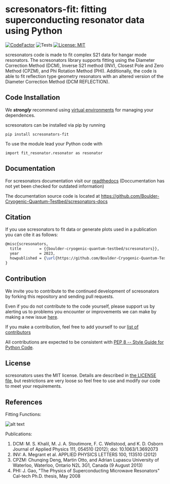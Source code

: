 scresonators-fit: fitting superconducting resonator data using Python
===========================================

[![CodeFactor](https://www.codefactor.io/repository/github/boulder-cryogenic-quantum-testbed/scresonators/badge/master)](https://www.codefactor.io/repository/github/boulder-cryogenic-quantum-testbed/scresonators/overview/master)
![Tests](https://github.com/boulder-cryogenic-quantum-testbed/scresonators/actions/workflows/python-package.yml/badge.svg)
[![License: MIT](https://img.shields.io/badge/License-MIT-yellow.svg)](https://opensource.org/licenses/MIT)

scresonators code is made to fit complex S21 data for hangar mode resonators. The scresonators library supports fitting using the Diameter Correction Method (DCM), Inverse S21 method (INV), Closest Pole and Zero Method (CPZM), and Phi Rotation Method (PHI). Additionally, the code is able to fit reflection type geometry resonators with an altered version of the Diameter Correction Method (DCM REFLECTION).



Code Installation
-------------------------

We ***strongly*** recommend using [virtual environments](https://packaging.python.org/guides/installing-using-pip-and-virtual-environments/) for managing your dependences.

scresonators can be installed via pip by running
```
pip install scresonators-fit
```
To use the module lead your Python code with
```
import fit_resonator.resonator as resonator
```


Documentation
-------------

For scresonators documentation visit our [readthedocs](https://boulder-cryogenic-quantum-testbed.github.io/scresonators-docs/) (Doccumentation has not yet been checked for outdated information)

The documentation source code is located at https://github.com/Boulder-Cryogenic-Quantum-Testbed/scresonators-docs



Citation
--------
If you use scresonators to fit data or generate plots used in a publication you can cite it as follows:

```latex
@misc{scresonators,
  title        = {{boulder-cryogenic-quantum-testbed/scresonators}},
  year         = 2023,
  howpublished = {\url{https://github.com/Boulder-Cryogenic-Quantum-Testbed/scresonators}}
}
```



Contribution
----------
We invite you to contribute to the continued development of scresonators by forking this repository and sending pull requests.

Even if you do not contribute to the code yourself, please support us by alerting us to problems you encounter or improvements we can make by making a new issue [here](https://github.com/Boulder-Cryogenic-Quantum-Testbed/scresonators/issues).


If you make a contribution, feel free to add yourself to our [list of contributors](https://github.com/Boulder-Cryogenic-Quantum-Testbed/scresonators/blob/master/contrib/HELLO.md)

All contributions are expected to be consistent with [PEP 8 -- Style Guide for Python Code](https://www.python.org/dev/peps/pep-0008/).



License
-------
scresonators uses the MIT license. Details are described in [the LICENSE file](https://github.com/Boulder-Cryogenic-Quantum-Testbed/scresonators/blob/master/LICENSE), but restrictions are very loose so feel free to use and modify our code to meet your requirements.



References
-------
Fitting Functions:

![alt text](https://raw.githubusercontent.com/Boulder-Cryogenic-Quantum-Testbed/measurement/master/fit_resonator/Resources/Fit_Equations.PNG)

Publications:
1. DCM: M. S. Khalil, M. J. A. Stoutimore, F. C. Wellstood, and K. D. Osborn    Journal of Applied Physics 111, 054510 (2012); doi: 10.1063/1.3692073
2. INV: A. Megrant et al.     APPLIED PHYSICS LETTERS 100, 113510 (2012)
3. CPZM: Chunqing Deng, Martin Otto, and Adrian Lupascu University of Waterloo, Waterloo, Ontario N2L 3G1, Canada (9 August 2013)
4. PHI: J. Gao, "The Physics of Superconducting Microwave Resonators" Cal-tech Ph.D. thesis, May 2008
